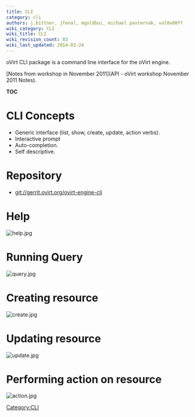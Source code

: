 ```yaml
---
title: CLI
category: cli
authors: j.bittner, jfenal, mgoldboi, michael pasternak, val0x00ff
wiki_category: CLI
wiki_title: CLI
wiki_revision_count: 83
wiki_last_updated: 2014-03-24
---
```


oVirt CLI package is a command line interface for the oVirt engine.

[Notes from workshop in November 2011](API - oVirt workshop November 2011 Notes).

__TOC__

# CLI Concepts

*   Generic interface (list, show, create, update, action verbs).
*   Interactive prompt
*   Auto-completion.
*   Self descriptive.

# Repository

*   <git://gerrit.ovirt.org/ovirt-engine-cli>

# Help

![](help.jpg "help.jpg")

# Running Query

![](query.jpg "query.jpg")

# Creating resource

![](create.jpg "create.jpg")

# Updating resource

![](update.jpg "update.jpg")

# Performing action on resource

![](action.jpg "action.jpg")

<Category:CLI>
